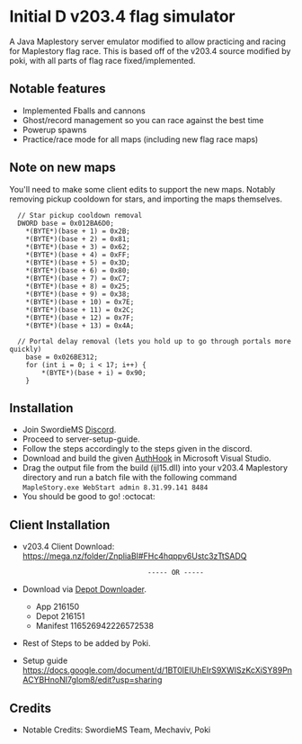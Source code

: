 # Initial D v203.4 flag simulator

A Java Maplestory server emulator modified to allow practicing and racing for Maplestory flag race. This is based off of the v203.4 source modified by poki, with all parts of flag race fixed/implemented. 

## Notable features
 - Implemented Fballs and cannons
 - Ghost/record management so you can race against the best time
 - Powerup spawns
 - Practice/race mode for all maps (including new flag race maps)

## Note on new maps
You'll need to make some client edits to support the new maps. Notably removing pickup cooldown for stars, and importing the maps themselves.
```
  // Star pickup cooldown removal
  DWORD base = 0x012BA6D0;
	*(BYTE*)(base + 1) = 0x2B;
	*(BYTE*)(base + 2) = 0x81;
	*(BYTE*)(base + 3) = 0x62;
	*(BYTE*)(base + 4) = 0xFF;
	*(BYTE*)(base + 5) = 0x3D;
	*(BYTE*)(base + 6) = 0x80;
	*(BYTE*)(base + 7) = 0xC7;
	*(BYTE*)(base + 8) = 0x25;
	*(BYTE*)(base + 9) = 0x38;
	*(BYTE*)(base + 10) = 0x7E;
	*(BYTE*)(base + 11) = 0x2C;
	*(BYTE*)(base + 12) = 0x7F;
	*(BYTE*)(base + 13) = 0x4A;

  // Portal delay removal (lets you hold up to go through portals more quickly)
	base = 0x026BE312;
	for (int i = 0; i < 17; i++) {
		*(BYTE*)(base + i) = 0x90;
	}
```
## Installation
- Join SwordieMS [Discord](https://discord.gg/qzjWZP7hc5).
- Proceed to server-setup-guide.
- Follow the steps accordingly to the steps given in the discord.
- Download and build the given [AuthHook](https://github.com/pokiuwu/AuthHook-v203.4) in Microsoft Visual Studio.
- Drag the output file from the build (ijl15.dll) into your v203.4 Maplestory directory and run a batch file with the following command `MapleStory.exe WebStart admin 8.31.99.141 8484`
- You should be good to go! :octocat:

## Client Installation

- v203.4 Client Download: https://mega.nz/folder/ZnpliaBI#FHc4hqppv6Ustc3zTtSADQ

                                     ----- OR -----

- Download via [Depot Downloader](https://github.com/SteamRE/DepotDownloader).
  - App 216150 
  - Depot 216151 
  - Manifest 116526942226572538 
- Rest of Steps to be added by Poki.


- Setup guide https://docs.google.com/document/d/1BT0IEIUhEIrS9XWISzKcXiSY89PnACYBHnoNI7gIom8/edit?usp=sharing

## Credits
- Notable Credits: SwordieMS Team, Mechaviv, Poki
